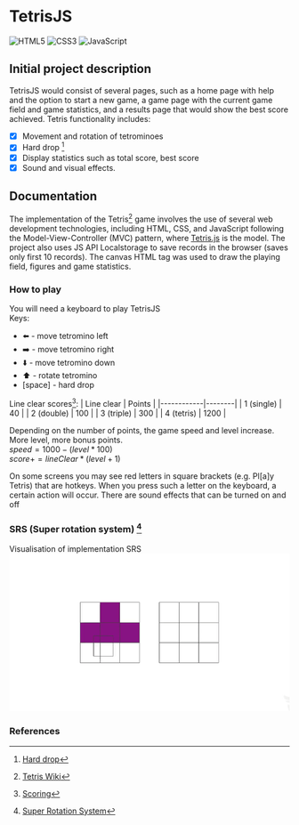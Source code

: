 # TetrisJS
![HTML5](https://img.shields.io/badge/html5-%23E34F26.svg?style=for-the-badge&logo=html5&logoColor=white)
![CSS3](https://img.shields.io/badge/css3-%231572B6.svg?style=for-the-badge&logo=css3&logoColor=white)
![JavaScript](https://img.shields.io/badge/javascript-%23323330.svg?style=for-the-badge&logo=javascript&logoColor=%23F7DF1E)

## Initial project description
TetrisJS would consist of several pages, such as a home page with help and the option to start a new game, a game page with the current game field and game statistics, and a results page that would show the best score achieved. Tetris functionality includes:
- [x] Movement and rotation of tetrominoes
- [x] Hard drop [^3]
- [x] Display statistics such as total score, best score
- [x] Sound and visual effects.

## Documentation
The implementation of the Tetris[^1] game involves the use of several web development technologies, including HTML, CSS, and JavaScript following the Model-View-Controller (MVC) pattern, where [Tetris.js](/scripts/game/Tetris.js) is the model. The project also uses JS API Localstorage to save records in the browser (saves only first 10 records). The canvas HTML tag was used to draw the playing field, figures and game statistics.

### How to play

You will need a keyboard to play TetrisJS <br>
Keys:
- ⬅️ - move tetromino left
- ➡️ - move tetromino right
- ⬇️ - move tetromino down
- ⬆️ - rotate tetromino
- [space] - hard drop

Line clear scores[^4]:
| Line clear | Points |
|------------|--------|
| 1 (single) | 40     |
| 2 (double) | 100    |
| 3 (triple) | 300    |
| 4 (tetris) | 1200   |

Depending on the number of points, the game speed and level increase. More level, more bonus points.<br>
$speed = 1000 - (level * 100)$<br>
$score += lineClear * (level + 1)$

On some screens you may see red letters in square brackets (e.g. Pl[a]y Tetris) that are hotkeys. When you press such a letter on the keyboard, a certain action will occur. There are sound effects that can be turned on and off

### SRS (Super rotation system) [^2]
Visualisation of implementation SRS
![Visualisation](/img/SRS.gif)

### References
[^1]: [Tetris Wiki](https://tetris.fandom.com/wiki/Tetris_Wiki)
[^2]: [Super Rotation System](https://tetris.fandom.com/wiki/SRS)
[^3]: [Hard drop](https://tetris.fandom.com/wiki/Hard_Drop)
[^4]: [Scoring](https://tetris.wiki/Scoring)
